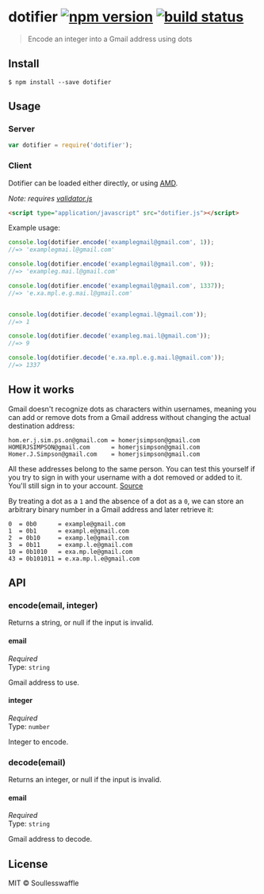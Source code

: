 # dotifier [![npm version](https://img.shields.io/npm/v/dotifier.svg?style=flat-square)](https://www.npmjs.com/package/dotifier) [![build status](https://img.shields.io/travis/SoullessWaffle/dotifier.svg?style=flat-square)](https://travis-ci.org/SoullessWaffle/dotifier)

> Encode an integer into a Gmail address using dots

## Install

```
$ npm install --save dotifier
```

## Usage

### Server

```js
var dotifier = require('dotifier');
```

### Client

Dotifier can be loaded either directly, or using [AMD](http://requirejs.org/docs/whyamd.html).

*Note: requires [validator.js](https://github.com/chriso/validator.js)*
```html
<script type="application/javascript" src="dotifier.js"></script>
```

Example usage:
```js
console.log(dotifier.encode('examplegmail@gmail.com', 1));
//=> 'examplegmai.l@gmail.com'

console.log(dotifier.encode('examplegmail@gmail.com', 9));
//=> 'exampleg.mai.l@gmail.com'

console.log(dotifier.encode('examplegmail@gmail.com', 1337));
//=> 'e.xa.mpl.e.g.mai.l@gmail.com'


console.log(dotifier.decode('examplegmai.l@gmail.com'));
//=> 1

console.log(dotifier.decode('exampleg.mai.l@gmail.com'));
//=> 9

console.log(dotifier.decode('e.xa.mpl.e.g.mai.l@gmail.com'));
//=> 1337
```

## How it works

Gmail doesn't recognize dots as characters within usernames, meaning you can add or remove dots from a Gmail address without changing the actual destination address:
```
hom.er.j.sim.ps.on@gmail.com = homerjsimpson@gmail.com
HOMERJSIMPSON@gmail.com      = homerjsimpson@gmail.com
Homer.J.Simpson@gmail.com    = homerjsimpson@gmail.com
```
All these addresses belong to the same person. You can test this yourself if you try to sign in with your username with a dot removed or added to it. You'll still sign in to your account.
[Source](https://support.google.com/mail/answer/10313)

By treating a dot as a `1` and the absence of a dot as a `0`, we can store an arbitrary binary number in a Gmail address and later retrieve it:
```
0  = 0b0      = example@gmail.com
1  = 0b1      = exampl.e@gmail.com
2  = 0b10     = examp.le@gmail.com
3  = 0b11     = examp.l.e@gmail.com
10 = 0b1010   = exa.mp.le@gmail.com
43 = 0b101011 = e.xa.mp.l.e@gmail.com
```

## API

### encode(email, integer)

Returns a string, or null if the input is invalid.

#### email

*Required*  
Type: `string`

Gmail address to use.

#### integer

*Required*  
Type: `number`

Integer to encode.

### decode(email)

Returns an integer, or null if the input is invalid.

#### email

*Required*  
Type: `string`

Gmail address to decode.

## License

MIT © Soullesswaffle
